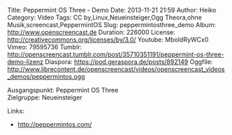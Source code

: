 Title: Peppermint OS Three - Demo
Date: 2013-11-21 21:59
Author: Heiko
Category: Video
Tags: CC by,Linux,Neueinsteiger,Ogg Theora,ohne Musik,screencast,PeppermintOS
Slug: peppermintosthree_demo
Album: http://www.openscreencast.de
Duration: 226000
License: http://creativecommons.org/licenses/by/3.0/
Youtube: MboIdRyWCx0
Vimeo: 79595736
Tumblr: http://openscreencast.tumblr.com/post/35710351191/peppermint-os-three-demo-lizenz
Diaspora: https://pod.geraspora.de/posts/892149
Oggfile: http://www.librecontent.de/openscreencast/videos/openscreencast_videos_demos/peppermintos.ogg

Ausgangspunkt: Peppermint OS Three  
Zielgruppe: Neueinsteiger  

Links:

  * <http://peppermintos.com/>

